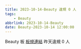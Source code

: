 ```yaml
---
title: 2023-10-14-Beauty 違規 0 人
tags:
    - Beauty
abbrlink: 2023-10-14-Beauty
date: Beauty-2023-10-14 12:00:00
---
```

Beauty 板 [板規連結](https://www.ptt.cc/bbs/Beauty/M.1630069980.A.84B.html)
昨天違規 0 人
